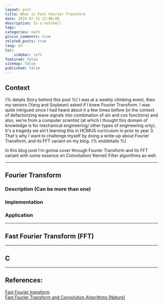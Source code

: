 ```yaml
---
layout: post
title: What is Fast Fourier Transform
date: 2025-07-31 12:00:00
description: In a nutshell
tags: 
categories: math
giscus_comments: true
related_posts: true
lang: en
toc: 
    sidebar: left
featured: false
sitemap: false
published: false
---
```


## Context
{% details Story behind this post %}
I was at a weekly climbing event, then my seniors (Yang and Soybean) asked if I knew Fourier Transform. I was quite intrigued since I had heard about it a few times before (in the context of defactorizing wave signals into combination of sin and cos functions) and also, we're from a computer scientist (at which I thought this domain of knowledge is for mechanical engineering/ other types of engineering only). It's a tragedy we ain't learning this in HCMUS curriculum in prior to year 3. That's why I want to challenge myself by doing a write-up about Fourier Transform, and its FFT variant on my blog.
{% enddetails %}

In this blog post I'm gonna cover through Fourier Transform and its FFT variant with some essence on Convolution/ Kernel/ Filter algorithms as well. 

---
## Fourier Transform 

### Description (Can be more than one)

### Implementation

### Application

---
## Fast Fourier Transform (FFT)



---
## C

---
## References:
[Fast Fourier transform](https://cp-algorithms.com/algebra/fft.html)
<br>[Fast Fourier Transform and Convolution Algorithms (Nature)](https://link.springer.com/book/10.1007/978-3-642-81897-4)